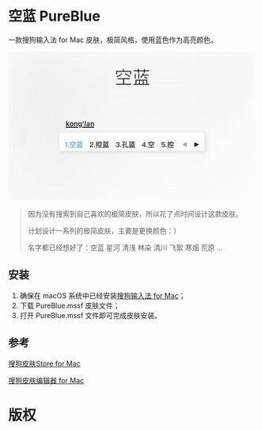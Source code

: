 # 空蓝 PureBlue

一款搜狗输入法 for Mac 皮肤，极简风格，使用蓝色作为高亮颜色。



![](images/skin_details.png)

> 因为没有搜索到自己喜欢的极简皮肤，所以花了点时间设计这款皮肤。
>
> 计划设计一系列的极简皮肤，主要是更换颜色：）
>
> 名字都已经想好了：空蓝 星河 清浅 林染 清川 飞絮  寒烟 荒原 ...

## 安装

1. 确保在 macOS 系统中已经安装[搜狗输入法 for Mac](https://pinyin.sogou.com/mac/introduce.php)；
2. 下载 PureBlue.mssf 皮肤文件；
3. 打开 PureBlue.mssf 文件即可完成皮肤安装。

## 参考

[搜狗皮肤Store for Mac](https://pinyin.sogou.com/skins/mac.php)

[搜狗皮肤编辑器 for Mac](https://pinyin.sogou.com/mac/skineditor.php)

# 版权

